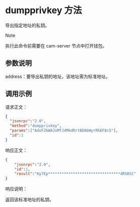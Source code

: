 # dumpprivkey 方法

导出指定地址的私钥。

> [!Note]
> 执行此命令前需要在 cam-server 节点中打开钱包。

## 参数说明

address：要导出私钥的地址，该地址需为标准地址。

## 调用示例

请求正文：

```json
{
  "jsonrpc":"2.0",
  "method":"dumpprivkey",
  "params":["AdoFZkWAJoMTJ4MkdRrtBDAbWyrRhEF8cS"],
  "id":1
}
```

响应正文：

```json
{
    "jsonrpc":"2.0",
    "id":1,
    "result":"Ky7Ep********************************dRSBSC"
}
```

响应说明：

返回该标准地址的私钥。
